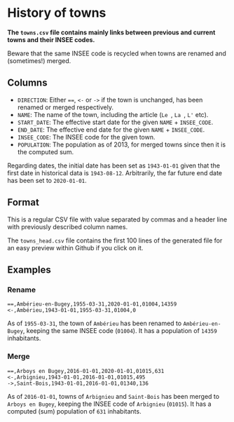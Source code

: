 # History of towns

**The `towns.csv` file contains mainly links between previous and current towns and their INSEE codes.**

Beware that the same INSEE code is recycled when towns are renamed and (sometimes!) merged.


## Columns

* `DIRECTION`: Either `==`, `<-` or `->` if the town is unchanged, has been renamed or merged respectively.
* `NAME`: The name of the town, including the article (`Le `, `La `, `L'` etc).
* `START_DATE`: The effective start date for the given `NAME` + `INSEE_CODE`.
* `END_DATE`: The effective end date for the given `NAME` + `INSEE_CODE`.
* `INSEE_CODE`: The INSEE code for the given town.
* `POPULATION`: The population as of 2013, for merged towns since then it is the computed sum.

Regarding dates, the initial date has been set as `1943-01-01` given that the first date in historical data is `1943-08-12`. Arbitrarily, the far future end date has been set to `2020-01-01`.


## Format

This is a regular CSV file with value separated by commas and a header line with previously described column names.

The `towns_head.csv` file contains the first 100 lines of the generated file for an easy preview within Github if you click on it.


## Examples

### Rename

```
==,Ambérieu-en-Bugey,1955-03-31,2020-01-01,01004,14359
<-,Ambérieu,1943-01-01,1955-03-31,01004,0
```

As of `1955-03-31`, the town of `Ambérieu` has been renamed to `Ambérieu-en-Bugey`, keeping the same INSEE code (`01004`). It has a population of `14359` inhabitants.


### Merge

```
==,Arboys en Bugey,2016-01-01,2020-01-01,01015,631
<-,Arbignieu,1943-01-01,2016-01-01,01015,495
->,Saint-Bois,1943-01-01,2016-01-01,01340,136
```

As of `2016-01-01`, towns of `Arbignieu` and `Saint-Bois` has been merged to `Arboys en Bugey`, keeping the INSEE code of `Arbignieu` (`01015`). It has a computed (sum) population of `631` inhabitants.

